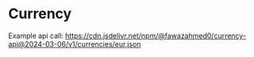 # Currency

Example api call: https://cdn.jsdelivr.net/npm/@fawazahmed0/currency-api@2024-03-06/v1/currencies/eur.json


